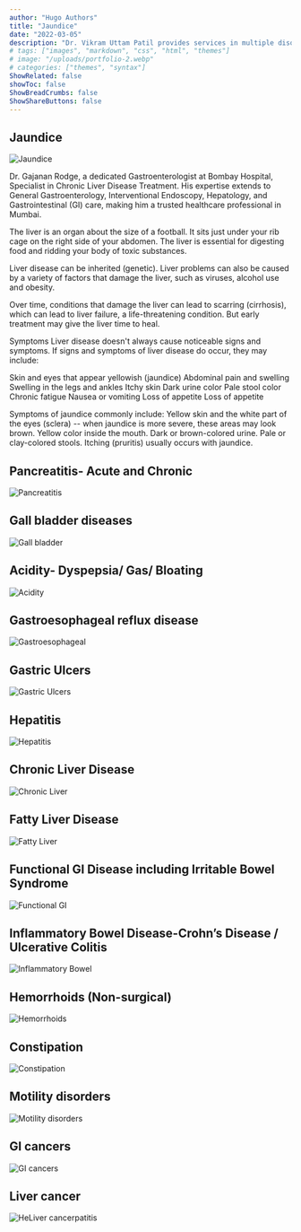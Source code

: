 ```yaml
---
author: "Hugo Authors"
title: "Jaundice"
date: "2022-03-05"
description: "Dr. Vikram Uttam Patil provides services in multiple disorders"
# tags: ["images", "markdown", "css", "html", "themes"]
# image: "/uploads/portfolio-2.webp"
# categories: ["themes", "syntax"]
ShowRelated: false
showToc: false
ShowBreadCrumbs: false
ShowShareButtons: false
---
```


## Jaundice

![Jaundice](/services/Jaundice.png)

Dr. Gajanan Rodge, a dedicated Gastroenterologist at Bombay Hospital, Specialist in Chronic Liver Disease Treatment. His expertise extends to General Gastroenterology, Interventional Endoscopy, Hepatology, and Gastrointestinal (GI) care, making him a trusted healthcare professional in Mumbai.

The liver is an organ about the size of a football. It sits just under your rib cage on the right side of your abdomen. The liver is essential for digesting food and ridding your body of toxic substances.

Liver disease can be inherited (genetic). Liver problems can also be caused by a variety of factors that damage the liver, such as viruses, alcohol use and obesity.

Over time, conditions that damage the liver can lead to scarring (cirrhosis), which can lead to liver failure, a life-threatening condition. But early treatment may give the liver time to heal.

Symptoms
Liver disease doesn't always cause noticeable signs and symptoms. If signs and symptoms of liver disease do occur, they may include:

Skin and eyes that appear yellowish (jaundice)
Abdominal pain and swelling
Swelling in the legs and ankles
Itchy skin
Dark urine color
Pale stool color
Chronic fatigue
Nausea or vomiting
Loss of appetite
Loss of appetite

Symptoms of jaundice commonly include:
Yellow skin and the white part of the eyes (sclera) -- when jaundice is more severe, these areas may look brown.
Yellow color inside the mouth.
Dark or brown-colored urine.
Pale or clay-colored stools.
Itching (pruritis) usually occurs with jaundice.

## Pancreatitis- Acute and Chronic

![Pancreatitis](/images/Pancreatitis.png)

## Gall bladder diseases

![Gall bladder](/images/GallBladder.png)

## Acidity- Dyspepsia/ Gas/ Bloating

![Acidity](/images/Acidity.png)

## Gastroesophageal reflux disease

![Gastroesophageal](/images/Gastroesophageal.png)

## Gastric Ulcers

![Gastric Ulcers](/images/GastricUlcers.png)

## Hepatitis

![Hepatitis](/images/Hepatitis.png)

## Chronic Liver Disease

![Chronic Liver ](/images/ChronicLiver.png)

## Fatty Liver Disease

![Fatty Liver](/images/FattyLiver.png)

## Functional GI Disease including Irritable Bowel Syndrome

![Functional GI](/images/FunctionalGI.png)

## Inflammatory Bowel Disease-Crohn’s Disease / Ulcerative Colitis

![Inflammatory Bowel](/images/InflammatoryBowel.png)

## Hemorrhoids (Non-surgical)

![Hemorrhoids](/images/Hemorrhoids.png)

## Constipation

![Constipation](/images/Constipation.png)

## Motility disorders

![Motility disorders](/images/MotilityDisorders.png)

## GI cancers

![GI cancers](/images/GICancers.png)

## Liver cancer

![HeLiver cancerpatitis](/images/LiverCancer.png)
